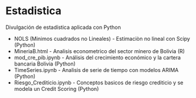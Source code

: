 # Estadistica
Divulgación de estadística aplicada con Python 

* NOLS (Minimos cuadrados no Lineales) - Estimaciòn no lineal con Scipy (Python)
* MineriaB.html - Analisis econometrico del sector minero de Bolivia (R)
* mod_cre_pib.ipynb - Análisis del crecimiento económico y la cartera bancaria Bolivia (Python)
* TimeSeries.ipynb - Analisis de serie de tiempo con modelos ARIMA (Python)
* Riesgo_Crediticio.ipynb - Conceptos basicos de riesgo crediticio y se modela un Credit Scoring (Python)
